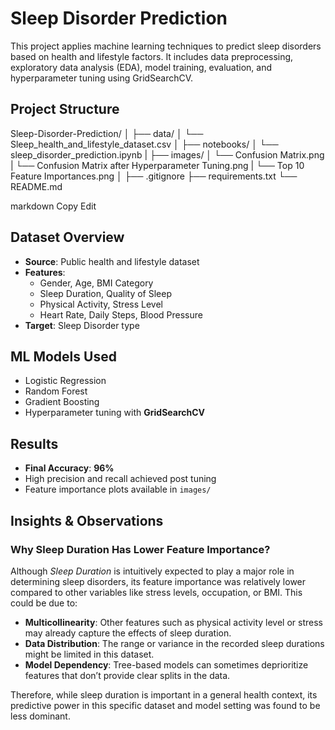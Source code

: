 # Sleep Disorder Prediction 

This project applies machine learning techniques to predict sleep disorders based on health and lifestyle factors. It includes data preprocessing, exploratory data analysis (EDA), model training, evaluation, and hyperparameter tuning using GridSearchCV.

##  Project Structure

Sleep-Disorder-Prediction/
│
├── data/
│ └── Sleep_health_and_lifestyle_dataset.csv 
│
├── notebooks/
│ └── sleep_disorder_prediction.ipynb
|
├── images/
│ └── Confusion Matrix.png 
| └── Confusion Matrix after Hyperparameter Tuning.png 
| └── Top 10 Feature Importances.png 
│
├── .gitignore
├── requirements.txt
└── README.md

markdown
Copy
Edit

##  Dataset Overview

- **Source**: Public health and lifestyle dataset
- **Features**:
  - Gender, Age, BMI Category
  - Sleep Duration, Quality of Sleep
  - Physical Activity, Stress Level
  - Heart Rate, Daily Steps, Blood Pressure
- **Target**: Sleep Disorder type

##  ML Models Used

- Logistic Regression
- Random Forest
- Gradient Boosting
- Hyperparameter tuning with **GridSearchCV**

##  Results

- **Final Accuracy**: **96%**
- High precision and recall achieved post tuning
- Feature importance plots available in `images/`

##  Insights & Observations

### Why Sleep Duration Has Lower Feature Importance?

Although *Sleep Duration* is intuitively expected to play a major role in determining sleep disorders, its feature importance was relatively lower compared to other variables like stress levels, occupation, or BMI. This could be due to:

- **Multicollinearity**: Other features such as physical activity level or stress may already capture the effects of sleep duration.
- **Data Distribution**: The range or variance in the recorded sleep durations might be limited in this dataset.
- **Model Dependency**: Tree-based models can sometimes deprioritize features that don’t provide clear splits in the data.

Therefore, while sleep duration is important in a general health context, its predictive power in this specific dataset and model setting was found to be less dominant.
